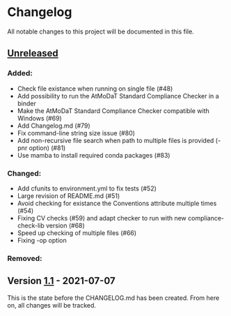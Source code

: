 # Changelog
All notable changes to this project will be documented in this file.

## [Unreleased]
### Added:
- Check file existance when running on single file (#48)
- Add possibility to run the AtMoDaT Standard Compliance Checker in a binder
- Make the AtMoDaT Standard Compliance Checker compatible with Windows (#69)
- Add Changelog.md (#79)
- Fix command-line string size issue (#80)
- Add non-recursive file search when path to multiple files is provided (-pnr option) (#81)
- Use mamba to install required conda packages (#83)
### Changed:
- Add cfunits to environment.yml to fix tests (#52)
- Large revision of README.md (#51)
- Avoid checking for existance the Conventions attribute multiple times (#54)
- Fixing CV checks (#59) and adapt checker to run with new compliance-check-lib version (#68)
- Speed up checking of multiple files (#66)
- Fixing -op option
### Removed:

## Version [1.1] - 2021-07-07
This is the state before the CHANGELOG.md has been created. From here on, all changes will be tracked.

[Unreleased]: https://github.com/AtMoDat/atmodat_data_checker/compare/v1.1...HEAD
[1.1]: https://github.com/AtMoDat/atmodat_data_checker/compare/v1.0...v1.1